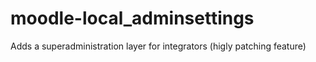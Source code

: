 # moodle-local_adminsettings
Adds a superadministration layer for integrators (higly patching feature)
